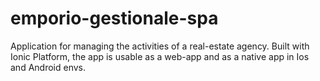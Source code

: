 # emporio-gestionale-spa
Application for managing the activities of a real-estate agency.
Built with Ionic Platform, the app is usable as a web-app and as a native app in Ios and Android envs.

